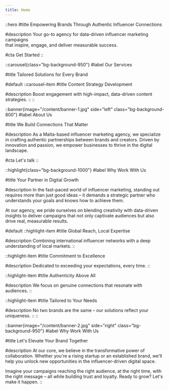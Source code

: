 ```yaml
---
title: Home
---
```


::hero
#title
Empowering Brands Through Authentic Influencer Connections

#description
Your go-to agency for data-driven influencer marketing campaigns<br/> that inspire, engage, and deliver measurable success.

#cta
Get Started
::

::carousel{class="bg-background-950"}
#label
Our Services

#title
Tailored Solutions for Every Brand

#default
  ::carousel-item
  #title
  Content Strategy Development

  #description
  Boost engagement with high-impact, data-driven content strategies.
  ::
::

::banner{image="/content/banner-1.jpg" side="left" class="bg-background-800"}
#label
About Us

#title
We Build Connections That Matter

#description
As a Malta-based influencer marketing agency, we specialize in crafting authentic partnerships between brands and creators. Driven by innovation and passion, we empower businesses to thrive in the digital landscape.

#cta
Let's talk
::

::highlight{class="bg-background-1000"}
#label
Why Work With Us

#title
Your Partner in Digital Growth

#description
In the fast-paced world of influencer marketing, standing out requires more than just good ideas – it demands a strategic partner who understands your goals and knows how to achieve them.

At our agency, we pride ourselves on blending creativity with data-driven insights to deliver campaigns that not only captivate audiences but also drive real, measurable results.

#default
  ::highlight-item
  #title
  Global Reach, Local Expertise

  #description
  Combining international influencer networks with a deep understanding of local markets.
  ::

  ::highlight-item
  #title
  Commitment to Excellence

  #description
  Dedicated to exceeding your expectations, every time.
  ::

  ::highlight-item
  #title
  Authenticity Above All

  #description
  We focus on genuine connections that resonate with audiences.
  ::

  ::highlight-item
  #title
  Tailored to Your Needs

  #description
  No two brands are the same – our solutions reflect your uniqueness.
  ::
::

::banner{image="/content/banner-2.jpg" side="right" class="bg-background-950"}
#label
Why Work With Us

#title
Let's Elevate Your Brand Together

#description
At our core, we believe in the transformative power of collaboration. Whether you're a rising startup or an established brand, we'll help you unlock new opportunities in the influencer-driven digital space. 

Imagine your campaigns reaching the right audience, at the right time, with the right message – all while building trust and loyalty. Ready to grow? Let's make it happen.
::
